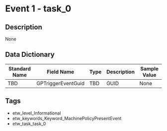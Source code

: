 # Event 1 - task_0

## Description
None

## Data Dictionary
|Standard Name|Field Name|Type|Description|Sample Value|
|---|---|---|---|---|
|TBD|GPTriggerEventGuid|TBD|GUID|None|None|

## Tags
* etw_level_Informational
* etw_keywords_Keyword_MachinePolicyPresentEvent
* etw_task_task_0